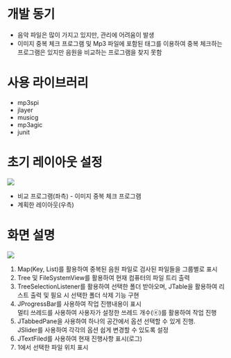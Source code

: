 # 개발 동기
<ul>
  <li>음악 파일은 많이 가지고 있지만, 관리에 어려움이 발생</li>
  <li>이미지 중복 체크 프로그램 및 Mp3 파일에 포함된 태그를 이용하여 중복 체크하는 프로그램은 있지만 음원을 비교하는 프로그램을 찾지 못함</li>
</ul>

# 사용 라이브러리
<ul>
  <li>mp3spi</li>
  <li>jlayer</li>
  <li>musicg</li>
  <li>mp3agic</li>
  <li>junit</li>
</ul>

# 초기 레이아웃 설정
<img src="https://postfiles.pstatic.net/MjAxOTA1MDhfMTk3/MDAxNTU3Mjk0NzM3MzI0.xcSKgeNnfemXv7w8L4FRV5XFAxNbkBE755-uaqrt41og.pxYl1gTSx4xLIBFLwRRcTo4Y88gHCA5F7_y83v3xj9Mg.PNG.younggu1545/%EA%B7%B8%EB%A6%BC28.png?type=w966"/>
<ul>
  <li>비교 프로그램(좌측) - 이미지 중복 체크 프로그램</li>
  <li>계획한 레이아웃(우측)</li>
</ul>

# 화면 설명
<img src="https://postfiles.pstatic.net/MjAxOTA1MDhfMTg2/MDAxNTU3Mjk0NzM3MzUy.LlFVVhXhQiFJAaIAmvSfQW7lY_0jI54TFV2129269Gkg.HI0CqsM6t9iCEdVX89lmlpZYUb1DprJ65LFSHwsdhLsg.PNG.younggu1545/%EA%B7%B8%EB%A6%BC27.png?type=w966"/>
<ol>
  <li>Map(Key, List)를 활용하여 중복된 음원 파일로 검사된 파일들을 그룹별로 표시</li>
  <li>Tree 및 FileSystemView를 활용하여 현재 컴퓨터의 파일 트리 출력</li>
  <li>TreeSelectionListener를 활용하여 선택한 폴더 받아오며, JTable을 활용하여 리스트 출력 및 필요 시 선택한 폴더 삭제 기능 구현</li>
  <li>JProgressBar를 사용하여 작업 진행내용이 표시<br>
      멀티 쓰레드를 사용하여 사용자가 설정한 쓰레드 개수(ⓔ)를 활용하여 작업 진행</li>
  <li>JTabbedPane을 사용하여 하나의 공간에서 옵션 선택할 수 있게 진행.<br>
      JSlider를 사용하여 각각의 옵션 쉽게 변경할 수 있도록 설정</li>
  <li>JTextFiled를 사용하여 현재 진행사항 표시(로그)</li>
  <li>1에서 선택한 파일 위치 표시</li>
</ol>

